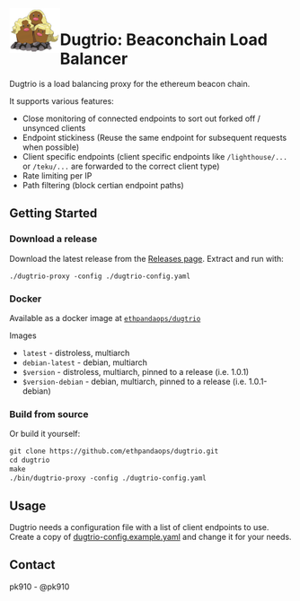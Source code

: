 <img align="left" src="./.github/resources/dugtrio.png" width="90">
<h1>Dugtrio: Beaconchain Load Balancer</h1>

Dugtrio is a load balancing proxy for the ethereum beacon chain.

It supports various features:
* Close monitoring of connected endpoints to sort out forked off / unsynced clients
* Endpoint stickiness (Reuse the same endpoint for subsequent requests when possible)
* Client specific endpoints (client specific endpoints like `/lighthouse/...` or `/teku/...` are forwarded to the correct client type)
* Rate limiting per IP
* Path filtering (block certian endpoint paths)

## Getting Started

### Download a release
Download the latest release from the [Releases page](https://github.com/ethpandaops/dugtrio/releases). Extract and run with:

```
./dugtrio-proxy -config ./dugtrio-config.yaml
```

### Docker
Available as a docker image at [`ethpandaops/dugtrio`](https://hub.docker.com/r/ethpandaops/dugtrio)

Images
* `latest` - distroless, multiarch
* `debian-latest` - debian, multiarch
* `$version` - distroless, multiarch, pinned to a release (i.e. 1.0.1)
* `$version-debian` - debian, multiarch, pinned to a release (i.e. 1.0.1-debian)

### Build from source

Or build it yourself:

```
git clone https://github.com/ethpandaops/dugtrio.git
cd dugtrio
make
./bin/dugtrio-proxy -config ./dugtrio-config.yaml
```

## Usage

Dugtrio needs a configuration file with a list of client endpoints to use.
Create a copy of [dugtrio-config.example.yaml](https://github.com/ethpandaops/dugtrio/blob/master/dugtrio-config.example.yaml) and change it for your needs.

## Contact

pk910 - @pk910
